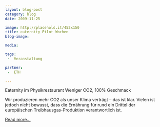 ```yaml
---
layout: blog-post
category: blog
date: 2009-11-25

image: http://placehold.it/452x150
title: eaternity Pilot Wochen  
blog-image:  

media: 

tags:
 -  Veranstaltung

partner:
 -  ETH

---
```


Eaternity im Physikrestaurant
Weniger CO2, 100% Geschmack

Wir produzieren mehr CO2 als unser Klima verträgt – das ist klar. Vielen ist jedoch nicht bewusst, dass die Ernährung für rund ein Drittel der europäischen Treibhausgas-Produktion verantwortlich ist.

[Read more...][1]


[1]: herbstmarkt 
